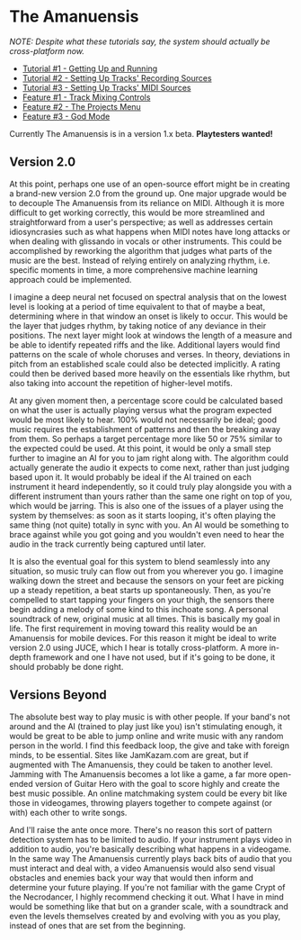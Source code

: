 # The Amanuensis
*NOTE: Despite what these tutorials say, the system should actually be cross-platform now.*

- [Tutorial #1 - Getting Up and Running](https://steemit.com/utopian-io/@to-the-sun/getting-up-and-running-a-tutorial-for-the-open-source-project-the-amanuensis-automated-songwriting-and-recording)
- [Tutorial #2 - Setting Up Tracks' Recording Sources](https://steemit.com/utopian-io/@to-the-sun/setting-up-tracks-recording-sources-a-tutorial-for-the-open-source-project-the-amanuensis-automated-songwriting-and-recording)
- [Tutorial #3 - Setting Up Tracks' MIDI Sources](https://steemit.com/utopian-io/@to-the-sun/setting-up-tracks-midi-sources-a-tutorial-for-the-open-source-project-the-amanuensis-automated-songwriting-and-recording)
- [Feature #1 - Track Mixing Controls](https://steemit.com/utopian-io/@to-the-sun/individual-track-mixing-controls-a-new-feature-for-the-open-source-project-the-amanuensis-automated-songwriting-and-recording)
- [Feature #2 - The Projects Menu](https://steemit.com/utopian-io/@to-the-sun/a-new-projects-menu-a-new-feature-for-the-open-source-project-the-amanuensis-automated-songwriting-and-recording)
- [Feature #3 - God Mode](https://steemit.com/utopian-io/@to-the-sun/god-mode-a-new-feature-for-the-open-source-project-the-amanuensis-automated-songwriting-and-recording)

Currently The Amanuensis is in a version 1.x beta. **Playtesters wanted!**

## Version 2.0

At this point, perhaps one use of an open-source effort might be in creating a brand-new version 2.0 from the ground up. One major upgrade would be to decouple The Amanuensis from its reliance on MIDI. Although it is more difficult to get working correctly, this would be more streamlined and straightforward from a user's perspective; as well as addresses certain idiosyncrasies such as what happens when MIDI notes have long attacks or when dealing with glissando in vocals or other instruments. This could be accomplished by reworking the algorithm that judges what parts of the music are the best. Instead of relying entirely on analyzing rhythm, i.e. specific moments in time, a more comprehensive machine learning approach could be implemented.

I imagine a deep neural net focused on spectral analysis that on the lowest level is looking at a period of time equivalent to that of maybe a beat, determining where in that window an onset is likely to occur. This would be the layer that judges rhythm, by taking notice of any deviance in their positions. The next layer might look at windows the length of a measure and be able to identify repeated riffs and the like. Additional layers would find patterns on the scale of whole choruses and verses. In theory, deviations in pitch from an established scale could also be detected implicitly. A rating could then be derived based more heavily on the essentials like rhythm, but also taking into account the repetition of higher-level motifs.

At any given moment then, a percentage score could be calculated based on what the user is actually playing versus what the program expected would be most likely to hear. 100% would not necessarily be ideal; good music requires the establishment of patterns and then the breaking away from them. So perhaps a target percentage more like 50 or 75% similar to the expected could be used. At this point, it would be only a small step further to imagine an AI for you to jam right along with. The algorithm could actually generate the audio it expects to come next, rather than just judging based upon it. It would probably be ideal if the AI trained on each instrument it heard independently, so it could truly play alongside you with a different instrument than yours rather than the same one right on top of you, which would be jarring. This is also one of the issues of a player using the system by themselves: as soon as it starts looping, it's often playing the same thing (not quite) totally in sync with you. An AI would be something to brace against while you got going and you wouldn't even need to hear the audio in the track currently being captured until later.

It is also the eventual goal for this system to blend seamlessly into any situation, so music truly can flow out from you wherever you go. I imagine walking down the street and because the sensors on your feet are picking up a steady repetition, a beat starts up spontaneously. Then, as you're compelled to start tapping your fingers on your thigh, the sensors there begin adding a melody of some kind to this inchoate song. A personal soundtrack of new, original music at all times. This is basically my goal in life. The first requirement in moving toward this reality would be an Amanuensis for mobile devices. For this reason it might be ideal to write version 2.0 using JUCE, which I hear is totally cross-platform. A more in-depth framework and one I have not used, but if it's going to be done, it should probably be done right.

## Versions Beyond

The absolute best way to play music is with other people. If your band's not around and the AI (trained to play just like you) isn't stimulating enough, it would be great to be able to jump online and write music with any random person in the world. I find this feedback loop, the give and take with foreign minds, to be essential. Sites like JamKazam.com are great, but if augmented with The Amanuensis, they could be taken to another level. Jamming with The Amanuensis becomes a lot like a game, a far more open-ended version of Guitar Hero with the goal to score highly and create the best music possible. An online matchmaking system could be every bit like those in videogames, throwing players together to compete against (or with) each other to write songs.

And I'll raise the ante once more. There's no reason this sort of pattern detection system has to be limited to audio. If your instrument plays video in addition to audio, you're basically describing what happens in a videogame. In the same way The Amanuensis currently plays back bits of audio that you must interact and deal with, a video Amanuensis would also send visual obstacles and enemies back your way that would then inform and determine your future playing. If you're not familiar with the game Crypt of the Necrodancer, I highly recommend checking it out. What I have in mind would be something like that but on a grander scale, with a soundtrack and even the levels themselves created by and evolving with you as you play, instead of ones that are set from the beginning.
